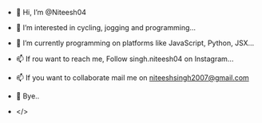 - 👋 Hi, I’m @Niteesh04
 
- 👀 I’m interested in cycling, jogging and programming...
- 🌱 I’m currently programming on platforms like JavaScript, Python, JSX...
- 📫 If rou want to reach me, Follow singh.niteesh04 on Instagram...
- 📫 If you want to collaborate mail me on niteeshsingh2007@gmail.com
- 👋 Bye..
-  </>
<!---
Niteesh04/Niteesh04 is a ✨ special ✨ repository because its `README.md` (this file) appears on your GitHub profile.
You can click the Preview link to take a look at your changes.
--->

